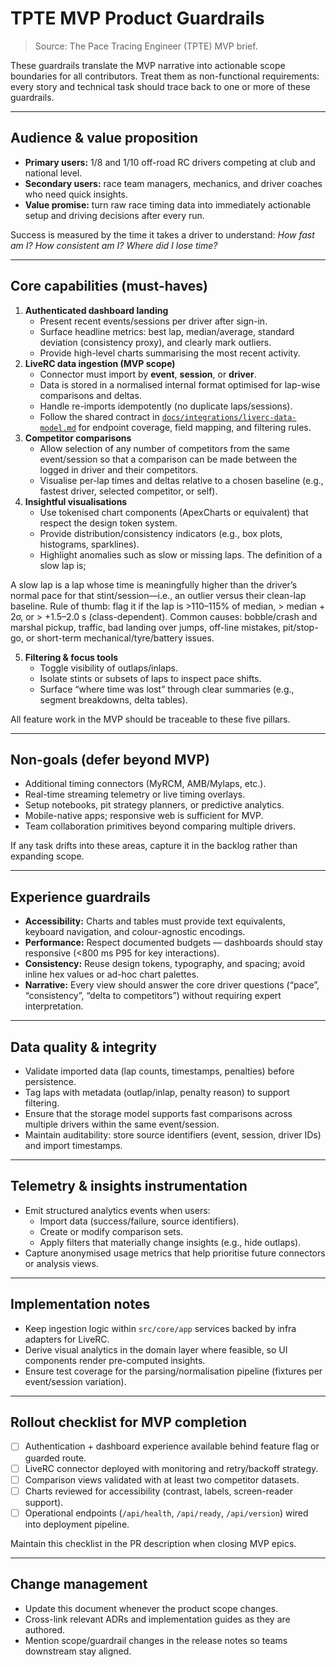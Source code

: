 # TPTE MVP Product Guardrails

> Source: The Pace Tracing Engineer (TPTE) MVP brief.

These guardrails translate the MVP narrative into actionable scope boundaries for all contributors. Treat them as non-functional requirements: every story and technical task should trace back to one or more of these guardrails.

---

## Audience & value proposition
- **Primary users:** 1/8 and 1/10 off-road RC drivers competing at club and national level.
- **Secondary users:** race team managers, mechanics, and driver coaches who need quick insights.
- **Value promise:** turn raw race timing data into immediately actionable setup and driving decisions after every run.

Success is measured by the time it takes a driver to understand: *How fast am I? How consistent am I? Where did I lose time?*

---

## Core capabilities (must-haves)
1. **Authenticated dashboard landing**
   - Present recent events/sessions per driver after sign-in.
   - Surface headline metrics: best lap, median/average, standard deviation (consistency proxy), and clearly mark outliers.
   - Provide high-level charts summarising the most recent activity.
2. **LiveRC data ingestion (MVP scope)**
   - Connector must import by **event**, **session**, or **driver**.
   - Data is stored in a normalised internal format optimised for lap-wise comparisons and deltas.
   - Handle re-imports idempotently (no duplicate laps/sessions).
   - Follow the shared contract in [`docs/integrations/liverc-data-model.md`](../integrations/liverc-data-model.md) for endpoint coverage, field mapping, and filtering rules.
3. **Competitor comparisons**
   - Allow selection of any number of competitors from the same event/session so that a comparison can be made between the logged in driver and their competitors.
   - Visualise per-lap times and deltas relative to a chosen baseline (e.g., fastest driver, selected competitor, or self).
4. **Insightful visualisations**
   - Use tokenised chart components (ApexCharts or equivalent) that respect the design token system.
   - Provide distribution/consistency indicators (e.g., box plots, histograms, sparklines).
   - Highlight anomalies such as slow or missing laps. The definition of a slow lap is;

A slow lap is a lap whose time is meaningfully higher than the driver’s normal pace for that stint/session—i.e., an outlier versus their clean-lap baseline. Rule of thumb: flag it if the lap is >110–115% of median, > median + 2σ, or > +1.5–2.0 s (class-dependent). Common causes: bobble/crash and marshal pickup, traffic, bad landing over jumps, off-line mistakes, pit/stop-go, or short-term mechanical/tyre/battery issues.

5. **Filtering & focus tools**
   - Toggle visibility of outlaps/inlaps.
   - Isolate stints or subsets of laps to inspect pace shifts.
   - Surface “where time was lost” through clear summaries (e.g., segment breakdowns, delta tables).

All feature work in the MVP should be traceable to these five pillars.

---

## Non-goals (defer beyond MVP)
- Additional timing connectors (MyRCM, AMB/Mylaps, etc.).
- Real-time streaming telemetry or live timing overlays.
- Setup notebooks, pit strategy planners, or predictive analytics.
- Mobile-native apps; responsive web is sufficient for MVP.
- Team collaboration primitives beyond comparing multiple drivers.

If any task drifts into these areas, capture it in the backlog rather than expanding scope.

---

## Experience guardrails
- **Accessibility:** Charts and tables must provide text equivalents, keyboard navigation, and colour-agnostic encodings.
- **Performance:** Respect documented budgets — dashboards should stay responsive (<800 ms P95 for key interactions).
- **Consistency:** Reuse design tokens, typography, and spacing; avoid inline hex values or ad-hoc chart palettes.
- **Narrative:** Every view should answer the core driver questions (“pace”, “consistency”, “delta to competitors”) without requiring expert interpretation.

---

## Data quality & integrity
- Validate imported data (lap counts, timestamps, penalties) before persistence.
- Tag laps with metadata (outlap/inlap, penalty reason) to support filtering.
- Ensure that the storage model supports fast comparisons across multiple drivers within the same event/session.
- Maintain auditability: store source identifiers (event, session, driver IDs) and import timestamps.

---

## Telemetry & insights instrumentation
- Emit structured analytics events when users:
  - Import data (success/failure, source identifiers).
  - Create or modify comparison sets.
  - Apply filters that materially change insights (e.g., hide outlaps).
- Capture anonymised usage metrics that help prioritise future connectors or analysis views.

---

## Implementation notes
- Keep ingestion logic within `src/core/app` services backed by infra adapters for LiveRC.
- Derive visual analytics in the domain layer where feasible, so UI components render pre-computed insights.
- Ensure test coverage for the parsing/normalisation pipeline (fixtures per event/session variation).

---

## Rollout checklist for MVP completion
- [ ] Authentication + dashboard experience available behind feature flag or guarded route.
- [ ] LiveRC connector deployed with monitoring and retry/backoff strategy.
- [ ] Comparison views validated with at least two competitor datasets.
- [ ] Charts reviewed for accessibility (contrast, labels, screen-reader support).
- [ ] Operational endpoints (`/api/health`, `/api/ready`, `/api/version`) wired into deployment pipeline.

Maintain this checklist in the PR description when closing MVP epics.

---

## Change management
- Update this document whenever the product scope changes.
- Cross-link relevant ADRs and implementation guides as they are authored.
- Mention scope/guardrail changes in the release notes so teams downstream stay aligned.

